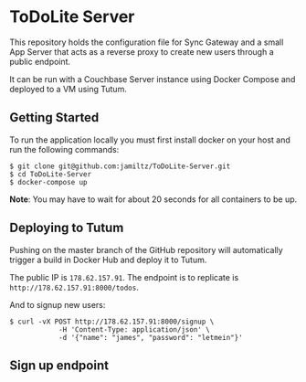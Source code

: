 # ToDoLite Server

This repository holds the configuration file for Sync Gateway and a small App Server that acts as a reverse proxy to create new users through a public endpoint.

It can be run with a Couchbase Server instance using Docker Compose and deployed to a VM using Tutum.

## Getting Started

To run the application locally you must first install docker on your host and run the following commands:

```
$ git clone git@github.com:jamiltz/ToDoLite-Server.git
$ cd ToDoLite-Server
$ docker-compose up
```

**Note**: You may have to wait for about 20 seconds for all containers to be up.

## Deploying to Tutum

Pushing on the master branch of the GitHub repository will automatically trigger a build in Docker Hub and deploy it to Tutum.

The public IP is `178.62.157.91`. The endpoint is to replicate is `http://178.62.157.91:8000/todos`.

And to signup new users:

```
$ curl -vX POST http://178.62.157.91:8000/signup \
			-H 'Content-Type: application/json' \
			-d '{"name": "james", "password": "letmein"}'
```

## Sign up endpoint

